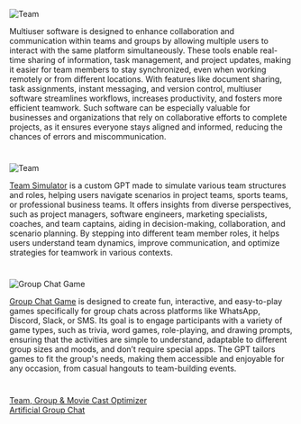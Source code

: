 ![Team](https://github.com/user-attachments/assets/7d569f8c-03a2-4a05-a64b-4cb5bd5464fe)

Multiuser software is designed to enhance collaboration and communication within teams and groups by allowing multiple users to interact with the same platform simultaneously. These tools enable real-time sharing of information, task management, and project updates, making it easier for team members to stay synchronized, even when working remotely or from different locations. With features like document sharing, task assignments, instant messaging, and version control, multiuser software streamlines workflows, increases productivity, and fosters more efficient teamwork. Such software can be especially valuable for businesses and organizations that rely on collaborative efforts to complete projects, as it ensures everyone stays aligned and informed, reducing the chances of errors and miscommunication.

#

![Team](https://github.com/user-attachments/assets/99871155-92ae-4f70-ab86-9352572bca8e)

[Team Simulator](https://chatgpt.com/g/g-EJZqQ0uGE-team-simulator) is a custom GPT made to simulate various team structures and roles, helping users navigate scenarios in project teams, sports teams, or professional business teams. It offers insights from diverse perspectives, such as project managers, software engineers, marketing specialists, coaches, and team captains, aiding in decision-making, collaboration, and scenario planning. By stepping into different team member roles, it helps users understand team dynamics, improve communication, and optimize strategies for teamwork in various contexts. 

#

![Group Chat Game](https://github.com/user-attachments/assets/a8edbdab-b05c-4849-aa8b-6f652794af30)

[Group Chat Game](https://chatgpt.com/g/g-680e0bb4f678819197b53e696e3f3c86-group-chat-game) is designed to create fun, interactive, and easy-to-play games specifically for group chats across platforms like WhatsApp, Discord, Slack, or SMS. Its goal is to engage participants with a variety of game types, such as trivia, word games, role-playing, and drawing prompts, ensuring that the activities are simple to understand, adaptable to different group sizes and moods, and don’t require special apps. The GPT tailors games to fit the group's needs, making them accessible and enjoyable for any occasion, from casual hangouts to team-building events.

#

[Team, Group & Movie Cast Optimizer](https://chat.openai.com/g/g-BuHUYVEIK-team-group-movie-cast-optimizer)
<br>
[Artificial Group Chat](https://chat.openai.com/g/g-r7eMW75w4-artificial-group-chat)
